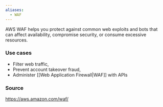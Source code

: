 ```yaml
---
aliases:
  - WAF
---
```

AWS WAF helps you protect against common web exploits and bots that can affect availability, compromise security, or consume excessive resources.

### Use cases
* Filter web traffic,
* Prevent account takeover fraud,
* Administer [[Web Application Firewall|WAF]] with APIs
### Source
https://aws.amazon.com/waf/